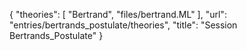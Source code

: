 {
    "theories": [
        "Bertrand",
        "files/bertrand.ML"
    ],
    "url": "entries/bertrands_postulate/theories",
    "title": "Session Bertrands_Postulate"
}